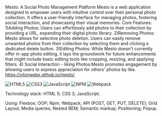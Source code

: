 Mesto: A Social Photo Management Platform Mesto is a web application designed to empower users with intuitive control over their personal photo collection. It offers a user-friendly interface for managing photos, fostering social interaction, and showcasing their visual memories. Core Features:
1)Adding Photos: Users can effortlessly add photos to their collection by providing a URL, expanding their digital photo library.
2)Removing Photos: Mesto allows for selective photo deletion. Users can easily remove unwanted photos from their collection by selecting them and clicking a dedicated delete button.
3)Editing Photos: While Mesto doesn't currently offer in-app photo editing, it lays the groundwork for future enhancements that might include basic editing tools like cropping, resizing, and applying filters. 
4) Social Interaction - liking Photos:Mesto promotes engagement by allowing users to express appreciation for others' photos by like.
https://vilonwebx.github.io/mesto/

![HTML5](https://img.shields.io/badge/html5-%23E34F26.svg?style=for-the-badge&logo=html5&logoColor=white) ![CSS3](https://img.shields.io/badge/css3-%231572B6.svg?style=for-the-badge&logo=css3&logoColor=white) 	![JavaScript](https://img.shields.io/badge/javascript-%23323330.svg?style=for-the-badge&logo=javascript&logoColor=%23F7DF1E) ![NPM](https://img.shields.io/badge/NPM-%23CB3837.svg?style=for-the-badge&logo=npm&logoColor=white) ![Webpack](https://img.shields.io/badge/webpack-%238DD6F9.svg?style=for-the-badge&logo=webpack&logoColor=black)

Technology stack: 
HTML 5;
CSS 3;
JavaScript;

Using:
Flexbox;
OOP;
Npm;
Webpack;
API (POST, GET, PUT, DELETE);
Grid Layout;
Media queries;
Nested BEM;
Semantic markup;
Positioning;
Popup.

